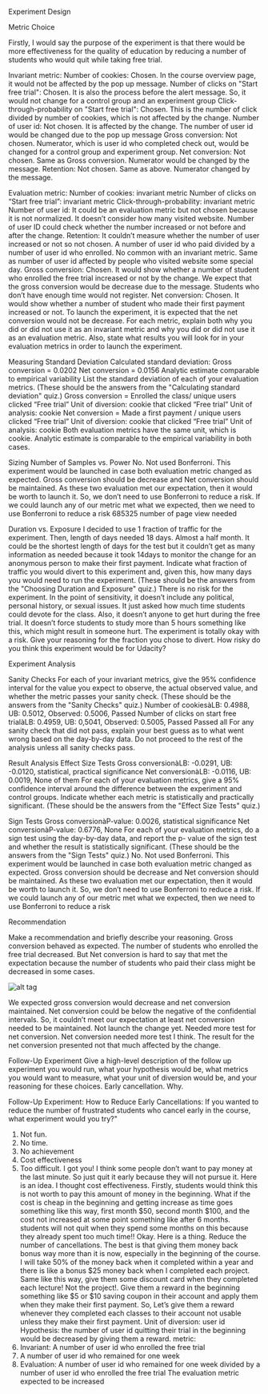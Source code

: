 
Experiment Design


Metric Choice

Firstly, I would say the purpose of the experiment is that there would be more effectiveness for the quality of education by reducing a number of students who would quit while taking free trial.

Invariant metric:
Number of cookies: Chosen. In the course overview page, it would not be affected by the pop up message.
Number of clicks on "Start free trial": Chosen. It is also the process before the alert message. So, it would not change for a control group and an experiment group
Click-through-probability on "Start free trial": Chosen. This is the number of click divided by number of cookies, which is not affected by the change.
Number of user id: Not chosen. It is affected by the change. The number of user id would be changed due to the pop up message
Gross conversion: Not chosen. Numerator, which is user id who completed check out, would be changed for a control group and experiment group.
Net conversion: Not chosen. Same as Gross conversion. Numerator would be changed by the message.
Retention: Not chosen. Same as above. Numerator changed by the message.

Evaluation metric:
Number of cookies: invariant metric
Number of clicks on “Start free trial”: invariant metric
Click-through-probability: invariant metric
Number of user id: It could be an evaluation metric but not chosen because it is not normalized. It doesn’t consider how many visited website. Number of user ID could check whether the number increased or not before and after the change.
Retention: It couldn’t measure whether the number of user increased or not so not chosen. A number of user id who paid divided by a number of user id who enrolled. No common with an invariant metric. Same as number of user id affected by people who visited website some special day.
Gross conversion: Chosen. It would show whether a number of student who enrolled the free trial increased or not by the change. We expect that the gross conversion would be decrease due to the message. Students who don’t have enough time would not register.
Net conversion: Chosen. It would show whether a number of student who made their first payment increased or not. To launch the experiment, it is expected that the net conversion would not be decrease.
For each metric, explain both why you did or did not use it as an invariant metric and why you did or did not use it as an evaluation metric. Also, state what results you will look for in your evaluation metrics in order to launch the experiment.


Measuring Standard Deviation
Calculated standard deviation: Gross conversion = 0.0202 Net conversion = 0.0156
Analytic estimate comparable to empirical variability
List the standard deviation of each of your evaluation metrics. (These should be the answers from the "Calculating standard deviation" quiz.)
Gross conversion = Enrolled the class/ unique users clicked “Free trial” Unit of diversion: cookie that clicked “Free trial”
Unit of analysis: cookie
Net conversion = Made a first payment / unique users clicked “Free trial” Unit of diversion: cookie that clicked “Free trial”
Unit of analysis: cookie
Both evaluation metrics have the same unit, which is cookie. Analytic estimate is comparable to the empirical variability in both cases.


Sizing
Number of Samples vs. Power
No. Not used Bonferroni.
This experiment would be launched in case both evaluation metric changed as expected. Gross conversion should be decrease and Net conversion should be maintained. As these two evaluation met our expectation, then it would be worth to launch it. So, we don’t need to use Bonferroni to reduce a risk. If we could launch any of our metric met what we expected, then we need to use Bonferroni to reduce a risk
685325 number of page view needed


Duration vs. Exposure
I decided to use 1 fraction of traffic for the experiment. Then, length of days needed 18 days. Almost a half month.
It could be the shortest length of days for the test but it couldn’t get as many information as needed because it took 14days to monitor the change for an anonymous person to make their first payment.
Indicate what fraction of traffic you would divert to this experiment and, given this, how many days you would need to run the experiment. (These should be the answers from the "Choosing Duration and Exposure" quiz.)
There is no risk for the experiment. In the point of sensitivity, it doesn’t include any political, personal history, or sexual issues. It just asked how much time students could devote for the class. Also, it doesn’t anyone to get hurt during the free trial. It doesn’t force students to study more than 5 hours something like this, which might result in someone hurt. The experiment is totally okay with a risk.
Give your reasoning for the fraction you chose to divert. How risky do you think this experiment would be for Udacity?


Experiment Analysis

Sanity Checks
For each of your invariant metrics, give the 95% confidence interval for the value you expect to observe, the actual observed value, and whether the metric passes your sanity check. (These should be the answers from the "Sanity Checks" quiz.)
Number of cookiesàLB: 0.4988, UB: 0.5012, Observed: 0.5006, Passed
Number of clicks on start free trialàLB: 0.4959, UB: 0,5041, Observed: 0.5005, Passed
Passed all
For any sanity check that did not pass, explain your best guess as to what went wrong based on the day-by-day data. Do not proceed to the rest of the analysis unless all sanity checks pass.


Result Analysis
Effect Size Tests
Gross conversionàLB: -0.0291, UB: -0.0120, statistical, practical significance Net conversionàLB: -0.0116, UB: 0.0019, None of them
For each of your evaluation metrics, give a 95% confidence interval around the difference between the experiment and control groups. Indicate whether each metric is statistically and practically significant. (These should be the answers from the "Effect Size Tests" quiz.)

Sign Tests
Gross conversionàP-value: 0.0026, statistical significance Net conversionàP-value: 0.6776, None
For each of your evaluation metrics, do a sign test using the day-by-day data, and report the p- value of the sign test and whether the result is statistically significant. (These should be the answers from the "Sign Tests" quiz.)
No. Not used Bonferroni.
This experiment would be launched in case both evaluation metric changed as expected. Gross conversion should be decrease and Net conversion should be maintained. As these two evaluation met our expectation, then it would be worth to launch it. So, we don’t need to use Bonferroni to reduce a risk. If we could launch any of our metric met what we expected, then we need to use Bonferroni to reduce a risk



Recommendation

Make a recommendation and briefly describe your reasoning.
Gross conversion behaved as expected. The number of students who enrolled the free trial decreased. But Net conversion is hard to say that met the expectation because the number of students who paid their class might be decreased in some cases.

![alt tag](https://github.com/youngkil9999/Project7/blob/pt3/p1.png)

We expected gross conversion would decrease and net conversion maintained. Net conversion could be below the negative of the confidential intervals. So, it couldn’t meet our expectation at least net conversion needed to be maintained.
Not launch the change yet. Needed more test for net conversion.
Net conversion needed more test I think. The result for the net conversion presented not that much affected by the change.


Follow-Up Experiment
Give a high-level description of the follow up experiment you would run, what your hypothesis would be, what metrics you would want to measure, what your unit of diversion would be, and your reasoning for these choices.
Early cancellation. Why.


Follow-Up Experiment: How to Reduce Early Cancellations: If you wanted to reduce the number of
 frustrated students who cancel early in the course, what experiment would you try?"
1. Not fun.
2. No time.
3. No achievement
4. Cost effectiveness
5. Too difficult.
I got you!
I think some people don’t want to pay money at the last minute. So just quit it early because they
will not pursue it.
Here is an idea. I thought cost effectiveness. Firstly, students would think this is not worth to pay
this amount of money in the beginning. What if the cost is cheap in the beginning and getting
increase as time goes something like this way, first month $50, second month $100, and the cost
not increased at some point something like after 6 months. students will not quit when they
spend some months on this because they already spent too much time!!
Okay. Here is a thing.
Reduce the number of cancellations. The best is that giving them money back bonus way more than it is now, especially in the beginning of the course. I will take 50% of the money back when it completed within a year and there is like a bonus $25 money back when I completed each project. Same like this way, give them some discount card when they completed each lecture! Not the project!. Give them a reward in the beginning something like $5 or $10 saving coupon in their account and apply them when they make their first payment.
So, Let’s give them a reward whenever they completed each classes to their account not usable unless they make their first payment.
Unit of diversion: user id
Hypothesis: the number of user id quitting their trial in the beginning would be decreased by giving them a reward.
metric:
1. Invariant: A number of user id who enrolled the free trial
2. A number of user id who remained for one week
3. Evaluation: A number of user id who remained for one week divided by a number of user
id who enrolled the free trial
The evaluation metric expected to be increased
